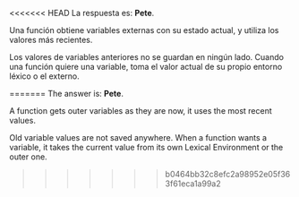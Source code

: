 <<<<<<< HEAD
La respuesta es: **Pete**.

Una función obtiene variables externas con su estado actual, y utiliza los valores más recientes.

Los valores de variables anteriores no se guardan en ningún lado. Cuando una función quiere una variable, toma el valor actual de su propio entorno léxico o el externo.

=======
The answer is: **Pete**.

A function gets outer variables as they are now, it uses the most recent values.

Old variable values are not saved anywhere. When a function wants a variable, it takes the current value from its own Lexical Environment or the outer one.
>>>>>>> b0464bb32c8efc2a98952e05f363f61eca1a99a2
